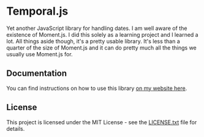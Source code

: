 # Temporal.js

Yet another JavaScript library for handling dates. I am well aware of the existence of Moment.js. I did this solely as a learning project and I learned a lot. All things aside though, it's a pretty usable library. It's less than a quarter of the size of Moment.js and it can do pretty much all the things we usually use Moment.js for.

## Documentation

You can find instructions on how to use this library [on my website here](https://www.davidtimovski.com/MyProjects/Temporal).

## License

This project is licensed under the MIT License - see the [LICENSE.txt](LICENSE.txt) file for details.